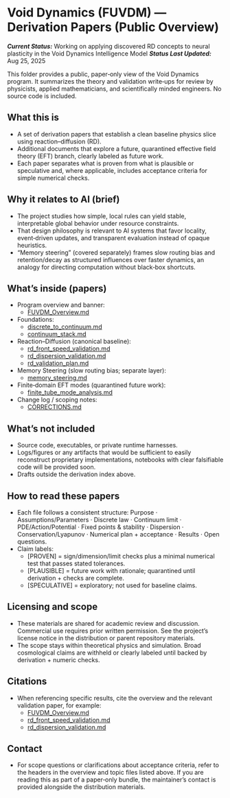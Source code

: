 # Void Dynamics (FUVDM) — Derivation Papers (Public Overview)
***Current Status:*** Working on applying discovered RD concepts to neural plasticity in the Void Dynamics Intelligence Model
***Status Last Updated:*** Aug 25, 2025

This folder provides a public, paper‑only view of the Void Dynamics program. It summarizes the theory and validation write‑ups for review by physicists, applied mathematicians, and scientifically minded engineers. No source code is included.

## What this is
- A set of derivation papers that establish a clean baseline physics slice using reaction–diffusion (RD).
- Additional documents that explore a future, quarantined effective field theory (EFT) branch, clearly labeled as future work.
- Each paper separates what is proven from what is plausible or speculative and, where applicable, includes acceptance criteria for simple numerical checks.

## Why it relates to AI (brief)
- The project studies how simple, local rules can yield stable, interpretable global behavior under resource constraints.
- That design philosophy is relevant to AI systems that favor locality, event‑driven updates, and transparent evaluation instead of opaque heuristics.
- “Memory steering” (covered separately) frames slow routing bias and retention/decay as structured influences over faster dynamics, an analogy for directing computation without black‑box shortcuts.

## What’s inside (papers)
- Program overview and banner:
  - [FUVDM_Overview.md](Prometheus_FUVDM/derivation/FUVDM_Overview.md:1)
- Foundations:
  - [discrete_to_continuum.md](Prometheus_FUVDM/derivation/foundations/discrete_to_continuum.md:1)
  - [continuum_stack.md](Prometheus_FUVDM/derivation/foundations/continuum_stack.md:1)
- Reaction–Diffusion (canonical baseline):
  - [rd_front_speed_validation.md](Prometheus_FUVDM/derivation/reaction_diffusion/rd_front_speed_validation.md:1)
  - [rd_dispersion_validation.md](Prometheus_FUVDM/derivation/reaction_diffusion/rd_dispersion_validation.md:1)
  - [rd_validation_plan.md](Prometheus_FUVDM/derivation/reaction_diffusion/rd_validation_plan.md:1)
- Memory Steering (slow routing bias; separate layer):
  - [memory_steering.md](Prometheus_FUVDM/derivation/memory_steering/memory_steering.md:1)
- Finite‑domain EFT modes (quarantined future work):
  - [finite_tube_mode_analysis.md](Prometheus_FUVDM/derivation/tachyon_condensation/finite_tube_mode_analysis.md:1)
- Change log / scoping notes:
  - [CORRECTIONS.md](Prometheus_FUVDM/derivation/CORRECTIONS.md:1)

## What’s not included
- Source code, executables, or private runtime harnesses.
- Logs/figures or any artifacts that would be sufficient to easily reconstruct proprietary implementations, notebooks with clear falsifiable code will be provided soon.
- Drafts outside the derivation index above.

## How to read these papers
- Each file follows a consistent structure: Purpose · Assumptions/Parameters · Discrete law · Continuum limit · PDE/Action/Potential · Fixed points & stability · Dispersion · Conservation/Lyapunov · Numerical plan + acceptance · Results · Open questions.
- Claim labels:
  - [PROVEN] = sign/dimension/limit checks plus a minimal numerical test that passes stated tolerances.
  - [PLAUSIBLE] = future work with rationale; quarantined until derivation + checks are complete.
  - [SPECULATIVE] = exploratory; not used for baseline claims.

## Licensing and scope
- These materials are shared for academic review and discussion. Commercial use requires prior written permission. See the project’s license notice in the distribution or parent repository materials.
- The scope stays within theoretical physics and simulation. Broad cosmological claims are withheld or clearly labeled until backed by derivation + numeric checks.

## Citations
- When referencing specific results, cite the overview and the relevant validation paper, for example:
  - [FUVDM_Overview.md](Prometheus_FUVDM/derivation/FUVDM_Overview.md:1)
  - [rd_front_speed_validation.md](Prometheus_FUVDM/derivation/reaction_diffusion/rd_front_speed_validation.md:1)
  - [rd_dispersion_validation.md](Prometheus_FUVDM/derivation/reaction_diffusion/rd_dispersion_validation.md:1)

## Contact
- For scope questions or clarifications about acceptance criteria, refer to the headers in the overview and topic files listed above. If you are reading this as part of a paper‑only bundle, the maintainer’s contact is provided alongside the distribution materials.

